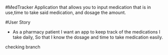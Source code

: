 #MedTracker
Application that allows you to input medication that is in use,time to take said medication, and dosage the amount.

#User Story
- As a pharmacy patient I want an app to keep track of the medications I take daily,
So that I know the dosage and time to take medication easily.

checking branch
